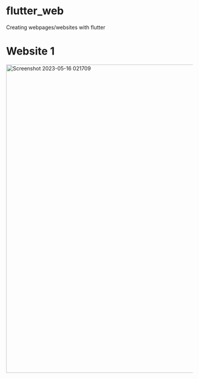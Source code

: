 # flutter_web

Creating webpages/websites with flutter

# Website 1
<img width="833" alt="Screenshot 2023-05-16 021709" src="https://github.com/Tosin2289/flutter-web/assets/66890167/2172c89f-f44c-459c-841e-70365bf4e0db">

